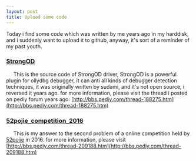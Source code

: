 ```yaml
---
layout: post
title: Upload some code
---
```


Today i find some code which was written by me years ago in my harddisk, and i suddenly want to upload it to github, anyway, it's sort of a reminder of my past youth.

### [StrongOD](https://github.com/shellbombs/StrongOD)

&nbsp;&nbsp;&nbsp;&nbsp;&nbsp;This is the source code of StrongOD driver, StrongOD is a powerful plugin for ollydbg debugger, it can anti all kinds of debugger detection techniques, it was originally written by sudami, and it's not open source, i reversed it years ago. for more information, please visit the thread i posted on pediy forum years ago: [http://bbs.pediy.com/thread-188275.htm](http://bbs.pediy.com/thread-188275.htm)

### [52pojie_competition_2016](https://github.com/shellbombs/52pojie_competition_2016)

&nbsp;&nbsp;&nbsp;&nbsp;&nbsp;This is my answer to the second problem of a online competition held by [52pojie](http://www.52pojie.cn) in 2016. for more information, please visit [http://bbs.pediy.com/thread-209188.htm](http://bbs.pediy.com/thread-209188.htm)
